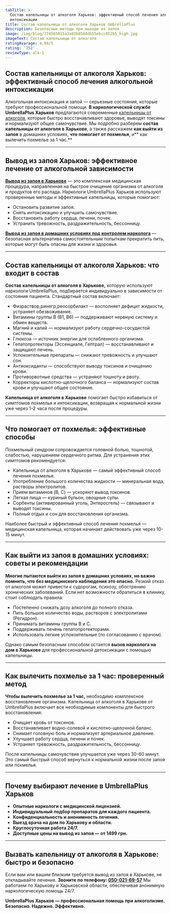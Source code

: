 ```yaml
---
tabTitle: >-
  Состав капельницы от алкоголя Харьков: эффективный способ лечения алкогольной
  интоксикации
title: Состав капельницы от алкоголя Харьков UmbrellaPlus
description: Безопасные методы при выходе из запоя
image: /img/blog/774565015a3a93b8584db55ebcc852b5_high.jpg
imageText: Состав капельницы от алкоголя
ratingAvarage: 4.98/5
rating: '752'
reviewType: alk-1
---
```


## Состав капельницы от алкоголя Харьков: эффективный способ лечения алкогольной интоксикации

Алкогольная интоксикация и запой — серьезные состояния, которые требуют профессиональной помощи. **В наркологической службе UmbrellaPlus Харьков** предлагаются современные [капельницы от алкоголя](https://umbrella-plus.com.ua/kharkiv/kapelnica_ot_alkogola_kharkiv/), которые быстро восстанавливают здоровье, выводят токсины и нормализуют общее самочувствие. Мы подробно разберем **состав капельницы от алкоголя в Харькове**, а также расскажем **как выйти из запоя** в домашних условиях, **что помогает от похмелья**, и\*\* как вылечить похмелье за 1 час.\*\*

***

## Вывод из запоя Харьков: эффективное лечение от алкогольной зависимости

**[Вывод из запоя в Харькове](https://umbrella-plus.com.ua/kharkiv/vivod-iz-zapoia-kharkiv/)** — это комплексная медицинская процедура, направленная на быстрое очищение организма от алкоголя и продуктов его распада. Наркологи UmbrellaPlus Харьков используют проверенные методы и эффективные капельницы, которые помогают:

* Остановить развитие запоя.
* Снять интоксикацию и улучшить самочувствие.
* Восстановить работу сердца, печени, почек.
* Устранить тревожность, раздражительность, бессонницу.

**[Вывод из запоя в домашних условиях под контролем нарколога](https://umbrella-plus.com.ua/kharkiv/vivod-iz-zapoia-na-domy-kharkiv/)** — безопасная альтернатива самостоятельным попыткам прекратить пить, которые могут быть опасны для жизни и здоровья.

***

## Состав капельницы от алкоголя Харьков: что входит в состав

**Состав капельницы от алкоголя в Харькове,** которую используют наркологи UmbrellaPlus, подбирается индивидуально в зависимости от состояния пациента. Стандартный состав включает:

* Физраствор,ринегр,реосорбилакт — восполняет дефицит жидкости, устраняет обезвоживание.
* Витамины группы B (B1, B6) — поддерживают нервную систему и обмен веществ.
* Магний и калий — нормализуют работу сердечно-сосудистой системы.
* Глюкоза — источник энергии для ослабленного организма.
* Гепатопротекторы (Эссенциале, Гептрал) — восстанавливают и защищают печень.
* Успокоительные препараты — снижают тревожность и улучшают сон.
* Антиоксиданты — способствуют выводу токсинов и очищению крови.
* Противорвотные средства — устраняют тошноту и рвоту.
* Корректоры кислотно-щелочного баланса — нормализуют состав крови и улучшают общее состояние.

**Капельница от алкоголя в Харькове** помогает быстро избавиться от симптомов похмелья и интоксикации, возвращая к нормальной жизни уже через 1-2 часа после процедуры.

***

## Что помогает от похмелья: эффективные способы

Похмельный синдром сопровождается головной болью, тошнотой, слабостью, нарушением сердечного ритма. Для устранения этих симптомов рекомендуется:

* Капельница от алкоголя в Харькове — самый эффективный способ лечения похмелья.
* Употребление большого количества жидкости — минеральная вода, растворы электролитов.
* Прием витаминов (B, C) — ускоряют вывод токсинов.
* Легкая пища — куриный бульон, овощные супы.
* Сорбенты (активированный уголь, Энтеросгель) — связывают и выводят токсины.
* Полный отдых и сон для восстановления организма.

Наиболее быстрый и эффективный способ лечения похмелья — медицинская капельница, которая начинает действовать уже через 10-15 минут.

***

## Как выйти из запоя в домашних условиях: советы и рекомендации

**Многие пытаются выйти из запоя в домашних условиях, но важно помнить, что без медицинского наблюдения это опасно.** Резкий отказ от алкоголя может привести к судорогам, психозу, обострению хронических заболеваний. Если нет возможности обратиться в клинику, стоит соблюдать правила:

* Постепенно снижать дозу алкоголя до полного отказа.
* Пить большое количество воды, растворов с электролитами (Регидрон).
* Принимать витамины группы B и C.
* Поддерживать печень гепатопротекторами.
* Использовать легкие успокоительные (по согласованию с врачом).

Однако самым безопасным способом остается **вызов нарколога на дом в Харькове** для профессиональной детоксикации с помощью капельницы.

***

## Как вылечить похмелье за 1 час: проверенный метод

**Чтобы вылечить похмелье за 1 час,** необходимо комплексное восстановление организма. Капельница от алкоголя в Харькове от UmbrellaPlus включает все необходимые компоненты для быстрого восстановления:

* Очищает кровь от токсинов.
* Восстанавливает водно-солевой и кислотно-щелочной баланс.
* Снимает головную боль и нормализует артериальное давление.
* Улучшает работу сердца, печени и почек.
* Устраняет тревожность, раздражительность, бессонницу.

После капельницы самочувствие улучшается уже через 30-60 минут. Это самый быстрый способ вернуться к нормальной жизни после запоя или похмелья.

***

## Почему выбирают лечение в UmbrellaPlus Харьков

* **Опытные наркологи с медицинской лицензией.**
* **Индивидуальный подбор препаратов для каждого пациента.**
* **Конфиденциальность и анонимность лечения.**
* **Выезд врача на дом по Харькову и области.**
* **Круглосуточная работа 24/7.**
* **Доступные цены на вывод из запоя — от 1499 грн.**

***

## Вызвать капельницу от алкоголя в Харькове: быстро и безопасно

Если вам или вашим близким требуется вывод из запоя в Харькове, не откладывайте лечение.
**Звоните по телефону: [050-021-69-57](tel:0500216957)**
Мы работаем по Харькову и Харьковской области, обеспечивая анонимную наркологическую помощь 24/7.

**UmbrellaPlus Харьков — профессиональная помощь при алкоголизме. Безопасно. Надежно. Эффективно.**
